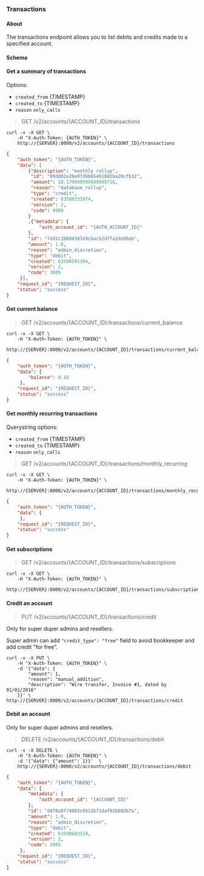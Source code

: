 ### Transactions

#### About

The transactions endpoint allows you to list debits and credits made to a specified account.

#### Schema

#### Get a summary of transactions

Options:

- `created_from` {TIMESTAMP}
- `created_to` {TIMESTAMP}
- `reason` `only_calls`

> GET /v2/accounts/{ACCOUNT_ID}/transactions

```shell
curl -v -X GET \
    -H "X-Auth-Token: {AUTH_TOKEN}" \
    http://{SERVER}:8000/v2/accounts/{ACCOUNT_ID}/transactions
```

```json
{
    "auth_token": "{AUTH_TOKEN}",
    "data": [
        {"description": "monthly rollup",
         "id": "09dd02e20e07dbb65401802ba20cfb32",
         "amount": 10.179999999999999716,
         "reason": "database_rollup",
         "type": "credit",
         "created": 63598331974,
         "version": 2,
         "code": 9999
        }
        ,{"metadata": {
            "auth_account_id": "{AUTH_ACCOUNT_ID}"
        },
        "id": "7dd1c20894587e9cbacb2d7fa2de80ab",
        "amount": 1.0,
        "reason": "admin_discretion",
        "type": "debit",
        "created": 63598591394,
        "version": 2,
        "code": 3005
     }],
    "request_id": "{REQUEST_ID}",
    "status": "success"
}
```

#### Get current balance

> GET /v2/accounts/{ACCOUNT_ID}/transactions/current_balance

```shell
curl -v -X GET \
    -H "X-Auth-Token: {AUTH_TOKEN}" \
    http://{SERVER}:8000/v2/accounts/{ACCOUNT_ID}/transactions/current_balance
```

```json
{
    "auth_token": "{AUTH_TOKEN}",
    "data": {
        "balance": 9.18
     },
    "request_id": "{REQUEST_ID}",
    "status": "success"
}
```

#### Get monthly recurring transactions

Querystring options:

- `created_from` {TIMESTAMP}
- `created_to` {TIMESTAMP}
- `reason` `only_calls`

> GET /v2/accounts/{ACCOUNT_ID}/transactions/monthly_recurring

```shell
curl -v -X GET \
    -H "X-Auth-Token: {AUTH_TOKEN}" \
    http://{SERVER}:8000/v2/accounts/{ACCOUNT_ID}/transactions/monthly_recurring
```

```json
{
    "auth_token": "{AUTH_TOKEN}",
    "data": {
     },
    "request_id": "{REQUEST_ID}",
    "status": "success"
}
```

#### Get subscriptions

> GET /v2/accounts/{ACCOUNT_ID}/transactions/subscriptions

```shell
curl -v -X GET \
    -H "X-Auth-Token: {AUTH_TOKEN}" \
    http://{SERVER}:8000/v2/accounts/{ACCOUNT_ID}/transactions/subscriptions
```

#### Credit an account

> PUT /v2/accounts/{ACCOUNT_ID}/transactions/credit

Only for super duper admins and resellers.

Super admin can add `"credit_type": "free"` field to avoid bookkeeper and add credit "for free".

```shell
curl -v -X PUT \
    -H "X-Auth-Token: {AUTH_TOKEN}" \
    -d '{"data": {
        "amount": 1,
        "reason": "manual_addition",
        "description": "Wire transfer, Invoice #1, dated by 01/01/2016"
    }}' \
http://{SERVER}:8000/v2/accounts/{ACCOUNT_ID}/transactions/credit
```


#### Debit an account

Only for super duper admins and resellers.

> DELETE /v2/accounts/{ACCOUNT_ID}/transactions/debit

```shell
curl -v -X DELETE \
    -H "X-Auth-Token: {AUTH_TOKEN}" \
    -d '{"data": {"amount": 1}}'  \
    http://{SERVER}:8000/v2/accounts/{ACCOUNT_ID}/transactions/debit
```

```json
{
    "auth_token": "{AUTH_TOKEN}",
    "data": {
        "metadata": {
            "auth_account_id": "{ACCOUNT_ID}"
        },
        "id": "d478a0f74865c8512b71daf82b602b7a",
        "amount": 1.0,
        "reason": "admin_discretion",
        "type": "debit",
        "created": 63598603319,
        "version": 2,
        "code": 3005
     },
    "request_id": "{REQUEST_ID}",
    "status": "success"
}
```
